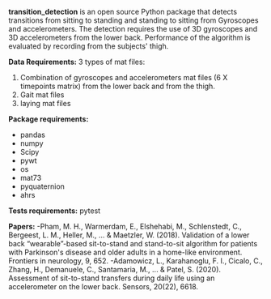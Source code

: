 **transition_detection** is an open source Python package that detects transitions from sitting to standing and standing to sitting from Gyroscopes and accelerometers.
The detection requires the use of 3D gyroscopes and 3D accelerometers from the lower back.
Performance of the algorithm is evaluated by recording from the subjects' thigh.


**Data Requirements:**
3 types of mat files:
1. Combination of gyroscopes and accelerometers mat files (6 X timepoints matrix) from the lower back and from the thigh.
2. Gait mat files
3. laying mat files 


**Package requirements:**
- pandas
- numpy
- Scipy
- pywt
- os
- mat73
- pyquaternion
- ahrs

**Tests requirements:**
pytest

**Papers:**
-Pham, M. H., Warmerdam, E., Elshehabi, M., Schlenstedt, C., Bergeest, L. M., Heller, M., ... & Maetzler, W. (2018). Validation of a lower back “wearable”-based sit-to-stand and stand-to-sit algorithm for patients with Parkinson's disease and older adults in a home-like environment. Frontiers in neurology, 9, 652.
-Adamowicz, L., Karahanoglu, F. I., Cicalo, C., Zhang, H., Demanuele, C., Santamaria, M., ... & Patel, S. (2020). Assessment of sit-to-stand transfers during daily life using an accelerometer on the lower back. Sensors, 20(22), 6618.



